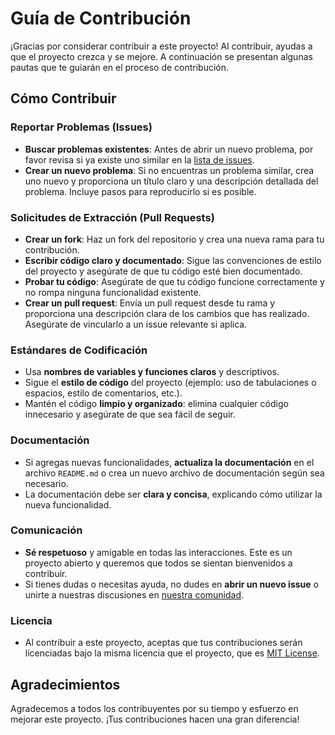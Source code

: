# Guía de Contribución

¡Gracias por considerar contribuir a este proyecto! Al contribuir, ayudas a que el proyecto crezca y se mejore. A continuación se presentan algunas pautas que te guiarán en el proceso de contribución.

## Cómo Contribuir

### Reportar Problemas (Issues)
- **Buscar problemas existentes**: Antes de abrir un nuevo problema, por favor revisa si ya existe uno similar en la [lista de issues](https://github.com/tuusuario/turepositorio/issues).
- **Crear un nuevo problema**: Si no encuentras un problema similar, crea uno nuevo y proporciona un título claro y una descripción detallada del problema. Incluye pasos para reproducirlo si es posible.

### Solicitudes de Extracción (Pull Requests)
- **Crear un fork**: Haz un fork del repositorio y crea una nueva rama para tu contribución.
- **Escribir código claro y documentado**: Sigue las convenciones de estilo del proyecto y asegúrate de que tu código esté bien documentado.
- **Probar tu código**: Asegúrate de que tu código funcione correctamente y no rompa ninguna funcionalidad existente.
- **Crear un pull request**: Envía un pull request desde tu rama y proporciona una descripción clara de los cambios que has realizado. Asegúrate de vincularlo a un issue relevante si aplica.

### Estándares de Codificación
- Usa **nombres de variables y funciones claros** y descriptivos.
- Sigue el **estilo de código** del proyecto (ejemplo: uso de tabulaciones o espacios, estilo de comentarios, etc.).
- Mantén el código **limpio y organizado**: elimina cualquier código innecesario y asegúrate de que sea fácil de seguir.

### Documentación
- Si agregas nuevas funcionalidades, **actualiza la documentación** en el archivo `README.md` o crea un nuevo archivo de documentación según sea necesario.
- La documentación debe ser **clara y concisa**, explicando cómo utilizar la nueva funcionalidad.

### Comunicación
- **Sé respetuoso** y amigable en todas las interacciones. Este es un proyecto abierto y queremos que todos se sientan bienvenidos a contribuir.
- Si tienes dudas o necesitas ayuda, no dudes en **abrir un nuevo issue** o unirte a nuestras discusiones en [nuestra comunidad](https://github.com/tuusuario/turepositorio/discussions).

### Licencia
- Al contribuir a este proyecto, aceptas que tus contribuciones serán licenciadas bajo la misma licencia que el proyecto, que es [MIT License](LICENSE).

## Agradecimientos
Agradecemos a todos los contribuyentes por su tiempo y esfuerzo en mejorar este proyecto. ¡Tus contribuciones hacen una gran diferencia!

